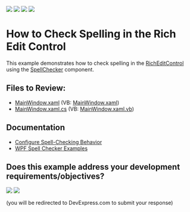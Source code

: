 <!-- default badges list -->
![](https://img.shields.io/endpoint?url=https://codecentral.devexpress.com/api/v1/VersionRange/128608172/24.2.1%2B)
[![](https://img.shields.io/badge/Open_in_DevExpress_Support_Center-FF7200?style=flat-square&logo=DevExpress&logoColor=white)](https://supportcenter.devexpress.com/ticket/details/E2640)
[![](https://img.shields.io/badge/📖_How_to_use_DevExpress_Examples-e9f6fc?style=flat-square)](https://docs.devexpress.com/GeneralInformation/403183)
[![](https://img.shields.io/badge/💬_Leave_Feedback-feecdd?style=flat-square)](#does-this-example-address-your-development-requirementsobjectives)
<!-- default badges end -->

# How to Check Spelling in the Rich Edit Control

This example demonstrates how to check spelling in the [RichEditControl](https://docs.devexpress.com/WPF/DevExpress.Xpf.RichEdit.RichEditControl) using the [SpellChecker](https://docs.devexpress.com/WPF/DevExpress.Xpf.SpellChecker.SpellChecker) component.

## Files to Review:

* [MainWindow.xaml](./CS/RichEditSpellChecker_Example/MainWindow.xaml) (VB: [MainWindow.xaml](./VB/RichEditSpellChecker_Example/MainWindow.xaml))
* [MainWindow.xaml.cs](./CS/RichEditSpellChecker_Example/MainWindow.xaml.cs) (VB: [MainWindow.xaml.vb](./VB/RichEditSpellChecker_Example/MainWindow.xaml.vb))

## Documentation
* [Configure Spell-Checking Behavior](https://docs.devexpress.com/WPF/119443/controls-and-libraries/spell-checker/getting-started/configure-check-spelling-behavior)
* [WPF Spell Checker Examples](https://docs.devexpress.com/WPF/8936/controls-and-libraries/spell-checker/examples)


<!-- feedback -->
## Does this example address your development requirements/objectives?

[<img src="https://www.devexpress.com/support/examples/i/yes-button.svg"/>](https://www.devexpress.com/support/examples/survey.xml?utm_source=github&utm_campaign=wpf-spell-checker-in-rich-edit-control&~~~was_helpful=yes) [<img src="https://www.devexpress.com/support/examples/i/no-button.svg"/>](https://www.devexpress.com/support/examples/survey.xml?utm_source=github&utm_campaign=wpf-spell-checker-in-rich-edit-control&~~~was_helpful=no)

(you will be redirected to DevExpress.com to submit your response)
<!-- feedback end -->
